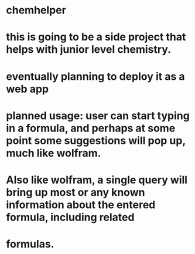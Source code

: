 # chemhelper

# this is going to be a side project that helps with junior level chemistry.

# eventually planning to deploy it as a web app

# planned usage: user can start typing in a formula, and perhaps at some point some suggestions will pop up, much like wolfram. 
# Also like wolfram, a single query will bring up most or any known information about the entered formula, including related
# formulas.

